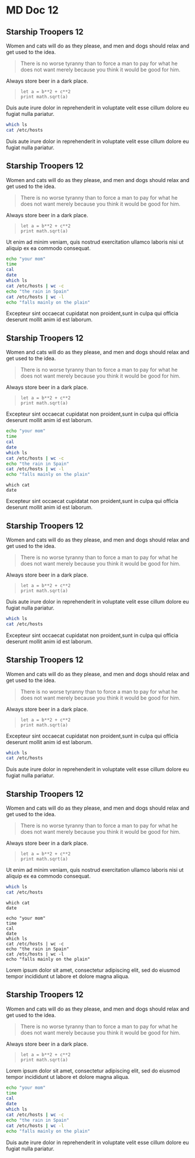 # MD Doc 12
## Starship Troopers 12

Women and cats will do as they please, and men and dogs should relax and get used to the idea.

> There is no worse tyranny than to force a man to pay 
> for what he does not want merely because you think
> it would be good for him.

Always store beer in a dark place.

> ```
> let a = b**2 + c**2
> print math.sqrt(a)
> ```
	
Duis aute irure dolor in reprehenderit in voluptate velit esse cillum dolore eu
fugiat nulla pariatur.

<!-- @Sulfur307 @test -->
```sh
which ls
cat /etc/hosts
```
Duis aute irure dolor in reprehenderit in voluptate velit esse cillum dolore eu
fugiat nulla pariatur.

## Starship Troopers 12

Women and cats will do as they please, and men and dogs should relax and get used to the idea.

> There is no worse tyranny than to force a man to pay 
> for what he does not want merely because you think
> it would be good for him.

Always store beer in a dark place.

> ```
> let a = b**2 + c**2
> print math.sqrt(a)
> ```
	
Ut enim ad minim veniam, quis nostrud exercitation ullamco laboris nisi ut
aliquip ex ea commodo consequat.

<!-- @Astatine768 @test -->
```sh
echo "your mom"
time
cal
date
which ls
cat /etc/hosts | wc -c
echo "the rain in Spain"
cat /etc/hosts | wc -l
echo "falls mainly on the plain"
```
Excepteur sint occaecat cupidatat non proident,sunt in culpa qui officia
deserunt mollit anim id est laborum.

## Starship Troopers 12

Women and cats will do as they please, and men and dogs should relax and get used to the idea.

> There is no worse tyranny than to force a man to pay 
> for what he does not want merely because you think
> it would be good for him.

Always store beer in a dark place.

> ```
> let a = b**2 + c**2
> print math.sqrt(a)
> ```
	
Excepteur sint occaecat cupidatat non proident,sunt in culpa qui officia
deserunt mollit anim id est laborum.

```sh
echo "your mom"
time
cal
date
which ls
cat /etc/hosts | wc -c
echo "the rain in Spain"
cat /etc/hosts | wc -l
echo "falls mainly on the plain"
```

```
which cat
date
```
Excepteur sint occaecat cupidatat non proident,sunt in culpa qui officia
deserunt mollit anim id est laborum.

## Starship Troopers 12

Women and cats will do as they please, and men and dogs should relax and get used to the idea.

> There is no worse tyranny than to force a man to pay 
> for what he does not want merely because you think
> it would be good for him.

Always store beer in a dark place.

> ```
> let a = b**2 + c**2
> print math.sqrt(a)
> ```
	
Duis aute irure dolor in reprehenderit in voluptate velit esse cillum dolore eu
fugiat nulla pariatur.

```sh
which ls
cat /etc/hosts
```
Excepteur sint occaecat cupidatat non proident,sunt in culpa qui officia
deserunt mollit anim id est laborum.

## Starship Troopers 12

Women and cats will do as they please, and men and dogs should relax and get used to the idea.

> There is no worse tyranny than to force a man to pay 
> for what he does not want merely because you think
> it would be good for him.

Always store beer in a dark place.

> ```
> let a = b**2 + c**2
> print math.sqrt(a)
> ```
	
Excepteur sint occaecat cupidatat non proident,sunt in culpa qui officia
deserunt mollit anim id est laborum.

<!-- @Neodymium409 @test -->
```sh
which ls
cat /etc/hosts
```
Duis aute irure dolor in reprehenderit in voluptate velit esse cillum dolore eu
fugiat nulla pariatur.

## Starship Troopers 12

Women and cats will do as they please, and men and dogs should relax and get used to the idea.

> There is no worse tyranny than to force a man to pay 
> for what he does not want merely because you think
> it would be good for him.

Always store beer in a dark place.

> ```
> let a = b**2 + c**2
> print math.sqrt(a)
> ```
	
Ut enim ad minim veniam, quis nostrud exercitation ullamco laboris nisi ut
aliquip ex ea commodo consequat.

<!-- @Iridium129 @test -->
```sh
which ls
cat /etc/hosts
```

```
which cat
date
```

```
echo "your mom"
time
cal
date
which ls
cat /etc/hosts | wc -c
echo "the rain in Spain"
cat /etc/hosts | wc -l
echo "falls mainly on the plain"
```
Lorem ipsum dolor sit amet, consectetur adipiscing elit, sed do eiusmod tempor
incididunt ut labore et dolore magna aliqua.

## Starship Troopers 12

Women and cats will do as they please, and men and dogs should relax and get used to the idea.

> There is no worse tyranny than to force a man to pay 
> for what he does not want merely because you think
> it would be good for him.

Always store beer in a dark place.

> ```
> let a = b**2 + c**2
> print math.sqrt(a)
> ```
	
Lorem ipsum dolor sit amet, consectetur adipiscing elit, sed do eiusmod tempor
incididunt ut labore et dolore magna aliqua.

<!-- @Zinc062 @test -->
```sh
echo "your mom"
time
cal
date
which ls
cat /etc/hosts | wc -c
echo "the rain in Spain"
cat /etc/hosts | wc -l
echo "falls mainly on the plain"
```
Duis aute irure dolor in reprehenderit in voluptate velit esse cillum dolore eu
fugiat nulla pariatur.
